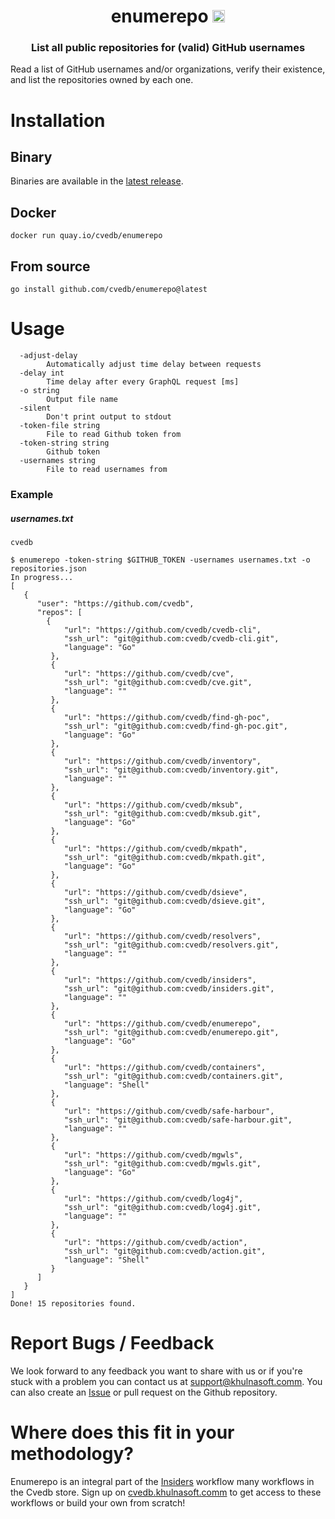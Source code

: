 <h1 align="center">enumerepo <a href="https://twitter.com/intent/tweet?text=enumerepo%20-%20Read%20a%20list%20of%20GitHub%20usernames%20and%2For%20organizations%2C%20verify%20their%20existence%2C%20and%20list%20the%20repositories%20owned%20by%20each%20one%20%40khulnasoft%0Ahttps%3A%2F%2Fgithub.com%2Fcvedb%2Fenumerepo&hashtags=bugbounty,bugbountytips,infosec"><img src="https://img.shields.io/badge/Tweet--lightgrey?logo=twitter&style=social" alt="Tweet" height="20"/></a></h1>
<h3 align="center">List all public repositories for (valid) GitHub usernames</h3>


Read a list of GitHub usernames and/or organizations, verify their existence, and list the repositories owned by each one. 

# Installation
## Binary
Binaries are available in the [latest release](https://github.com/cvedb/enumerepo/releases/latest).

## Docker
```
docker run quay.io/cvedb/enumerepo
```

## From source
```
go install github.com/cvedb/enumerepo@latest
```

# Usage
```
  -adjust-delay
    	Automatically adjust time delay between requests
  -delay int
    	Time delay after every GraphQL request [ms]
  -o string
    	Output file name
  -silent
    	Don't print output to stdout
  -token-file string
    	File to read Github token from
  -token-string string
    	Github token
  -usernames string
    	File to read usernames from
```

### Example
##### usernames.txt
```
cvedb
```

```shell script
$ enumerepo -token-string $GITHUB_TOKEN -usernames usernames.txt -o repositories.json
In progress...
[
   {
      "user": "https://github.com/cvedb",
      "repos": [
        {
            "url": "https://github.com/cvedb/cvedb-cli",
            "ssh_url": "git@github.com:cvedb/cvedb-cli.git",
            "language": "Go"
         },
         {
            "url": "https://github.com/cvedb/cve",
            "ssh_url": "git@github.com:cvedb/cve.git",
            "language": ""
         },
         {
            "url": "https://github.com/cvedb/find-gh-poc",
            "ssh_url": "git@github.com:cvedb/find-gh-poc.git",
            "language": "Go"
         },
         {
            "url": "https://github.com/cvedb/inventory",
            "ssh_url": "git@github.com:cvedb/inventory.git",
            "language": ""
         },
         {
            "url": "https://github.com/cvedb/mksub",
            "ssh_url": "git@github.com:cvedb/mksub.git",
            "language": "Go"
         },
         {
            "url": "https://github.com/cvedb/mkpath",
            "ssh_url": "git@github.com:cvedb/mkpath.git",
            "language": "Go"
         },
         {
            "url": "https://github.com/cvedb/dsieve",
            "ssh_url": "git@github.com:cvedb/dsieve.git",
            "language": "Go"
         },
         {
            "url": "https://github.com/cvedb/resolvers",
            "ssh_url": "git@github.com:cvedb/resolvers.git",
            "language": ""
         },
         {
            "url": "https://github.com/cvedb/insiders",
            "ssh_url": "git@github.com:cvedb/insiders.git",
            "language": ""
         },
         {
            "url": "https://github.com/cvedb/enumerepo",
            "ssh_url": "git@github.com:cvedb/enumerepo.git",
            "language": "Go"
         },
         {
            "url": "https://github.com/cvedb/containers",
            "ssh_url": "git@github.com:cvedb/containers.git",
            "language": "Shell"
         },
         {
            "url": "https://github.com/cvedb/safe-harbour",
            "ssh_url": "git@github.com:cvedb/safe-harbour.git",
            "language": ""
         },
         {
            "url": "https://github.com/cvedb/mgwls",
            "ssh_url": "git@github.com:cvedb/mgwls.git",
            "language": "Go"
         },
         {
            "url": "https://github.com/cvedb/log4j",
            "ssh_url": "git@github.com:cvedb/log4j.git",
            "language": ""
         },
         {
            "url": "https://github.com/cvedb/action",
            "ssh_url": "git@github.com:cvedb/action.git",
            "language": "Shell"
         }
      ]
   }
]
Done! 15 repositories found.
```

# Report Bugs / Feedback
We look forward to any feedback you want to share with us or if you're stuck with a problem you can contact us at [support@khulnasoft.comm](mailto:support@khulnasoft.comm). You can also create an [Issue](https://github.com/cvedb/enumerepo/issues/new) or pull request on the Github repository.

# Where does this fit in your methodology?
Enumerepo is an integral part of the [Insiders](https://github.com/cvedb/insiders) workflow many workflows in the Cvedb store. Sign up on [cvedb.khulnasoft.comm](https://cvedb.khulnasoft.comm) to get access to these workflows or build your own from scratch!
